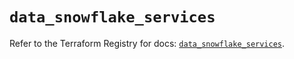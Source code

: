 # `data_snowflake_services`

Refer to the Terraform Registry for docs: [`data_snowflake_services`](https://registry.terraform.io/providers/snowflakedb/snowflake/2.6.0/docs/data-sources/services).
